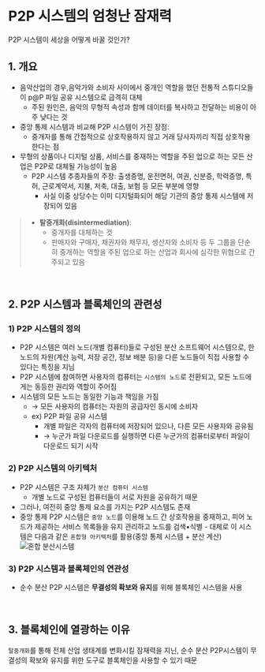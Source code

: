 # P2P 시스템의 엄청난 잠재력

P2P 시스템이 세상을 어떻게 바꿀 것인가?

## 1. 개요

- 음악산업의 경우,음악가와 소비자 사이에서 중개인 역할을 했던 전통적 스튜디오들이 p@P 파일 공유 시스템으로 급격히 대체
  - 주된 원인은, 음악의 무형적 속성과 함께 데이터를 복사하고 전달하는 비용이 아주 낮다는 것
- 중앙 통제 시스템과 비교해 P2P 시스템이 가진 장점:
  - 중개자를 통해 간접적으로 상호작용하지 않고 거래 당사자끼리 직접 상호작용한다는 점
- 무형의 상품이나 디지털 상품, 서비스를 중재하는 역할을 주된 업으로 하는 모든 산업은 P2P로 대체될 가능성이 높음
  - P2P 시스템 추종자들의 주장: 출생증명, 운전면허, 여권, 신분증, 학력증명, 특허, 근로계약서, 지불, 저축, 대출, 보험 등 모든 부분에 영향
    - 사실 이중 상당수는 이미 디지털화되어 해당 기관의 중앙 통제 시스템에 저장되어 있음

> - **탈중개화(disintermediation)**:
>   - 중개자를 대체하는 것
>   - 판매자와 구매자, 채권자와 채무자, 생산자와 소비자 등 두 그룹을 단순히 중개하는 역할을 주된 업으로 하는 산업과 회사에 심각한 위협으로 간주되고 있음

<br>

## 2. P2P 시스템과 블록체인의 관련성

### 1) P2P 시스템의 정의

- P2P 시스템은 여러 노드(개별 컴퓨터)들로 구성된 분산 소프트웨어 시스템으로, 한 노드의 자원(계산 능력, 저장 공간, 정보 배분 등)을 다른 노드들이 직접 사용할 수 있다는 특징을 지님
- P2P 시스템에 참여하면 사용자의 컴퓨터는 `시스템의 노드`로 전환되고, 모든 노드에게는 동등한 권리와 역할이 주어짐
- 시스템의 모든 노드는 동일한 기능과 책임을 가짐
  - → 모든 사용자의 컴퓨터는 자원의 공급자인 동시에 소비자
  - ex) P2P 파일 공유 시스템
    - 개별 파일은 각자의 컴퓨터에 저장되어 있으나, 다른 모든 사용자와 공유됨
    - → 누군가 파일 다운로드를 실행하면 다른 누군가의 컴퓨터로부터 파일이 다운로드 되기 시작

### 2) P2P 시스템의 아키텍처

- P2P 시스템은 구조 자체가 `분산 컴퓨터 시스템`
  - 개별 노드로 구성된 컴퓨터들이 서로 자원을 공유하기 때문
- 그러나, 여전히 중앙 통제 요소를 가지는 P2P 시스템도 존재
- 중앙 통제 P2P 시스템은 `중앙 노드`를 이용해 노드 간 상호작용을 중재하고, 피어 노드가 제공하는 서비스 목록들을 유지 관리하고 노드를 검색•식별 - 대체로 이 시스템은 다음과 같은 `혼합형 아키텍처`를 활용(중앙 통제 시스템 + 분산 계산)
  ![혼합 분산시스템](https://github.com/lbo728/BlockChainStudy/assets/72309817/27901c33-9a57-49bd-a78f-1b66fa5401e4)

### 3) P2P 시스템과 블록체인의 연관성

- 순수 분산 P2P 시스템은 **무결성의 확보와 유지**를 위해 블록체인 시스템을 사용

<br>

## 3. 블록체인에 열광하는 이유

`탈중개화`를 통해 전체 산업 생태계를 변화시킬 잠재력을 지닌, 순수 분산 P2P시스템이 무결성의 확보와 유지를 위한 도구로 블록체인을 사용할 수 있기 때문
